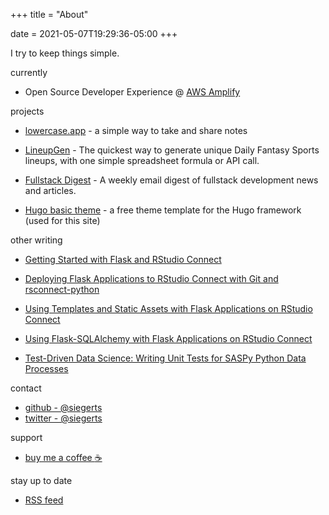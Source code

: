 +++
title = "About"

date = 2021-05-07T19:29:36-05:00
+++

I try to keep things simple.

currently

- Open Source Developer Experience @ [AWS Amplify](https://aws.amazon.com/amplify/)
 

projects

- [lowercase.app](https://www.lowercase.app) - a simple way to take and share notes

- [LineupGen](https://www.lineupgen.com) - The quickest way to generate unique Daily Fantasy Sports lineups, with one simple spreadsheet formula or API call.

- [Fullstack Digest](https://www.fullstackdigest.com/) - A weekly email digest of fullstack development news and articles.

- [Hugo basic theme](https://themes.gohugo.io/hugo-theme-basic/) - a free theme template for the Hugo framework (used for this site)


other writing

- [Getting Started with Flask and RStudio Connect](https://support.rstudio.com/hc/en-us/articles/360044700234-Getting-Started-with-Flask-and-RStudio-Connect)

- [Deploying Flask Applications to RStudio Connect with Git and rsconnect-python](https://support.rstudio.com/hc/en-us/articles/360045224233)

- [Using Templates and Static Assets with Flask Applications on RStudio Connect](https://support.rstudio.com/hc/en-us/articles/360045279313)

- [Using Flask-SQLAlchemy with Flask Applications on RStudio Connect](https://support.rstudio.com/hc/en-us/articles/360045926213-Using-Flask-SQLAlchemy-with-Flask-Applications-on-RStudio-Connect)

- [Test-Driven Data Science: Writing Unit Tests for SASPy Python Data Processes](https://www.sas.com/content/dam/SAS/support/en/sas-global-forum-proceedings/2018/2347-2018.pdf)


contact

- [github - @siegerts](https://github.com/siegerts)
- [twitter - @siegerts](https://twitter.com/siegerts)


support 
- [buy me a coffee :coffee:](https://www.buymeacoffee.com/siegerts)


stay up to date

- [RSS feed](https://www.xiegerts.com/post/index.xml)
